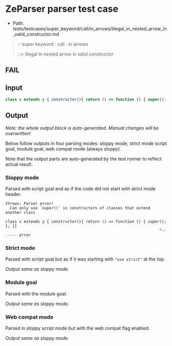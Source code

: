 # ZeParser parser test case

- Path: tests/testcases/super_keyword/call/in_arrows/illegal_in_nested_arrow_in_valid_constructor.md

> :: super keyword : call : in arrows
>
> ::> illegal in nested arrow in valid constructor
## FAIL

## Input

`````js
class x extends y { constructor(){ return () => function () { super(); }; }}
`````

## Output

_Note: the whole output block is auto-generated. Manual changes will be overwritten!_

Below follow outputs in four parsing modes: sloppy mode, strict mode script goal, module goal, web compat mode (always sloppy).

Note that the output parts are auto-generated by the test runner to reflect actual result.

### Sloppy mode

Parsed with script goal and as if the code did not start with strict mode header.

`````
throws: Parser error!
  Can only use `super()` in constructors of classes that extend another class

class x extends y { constructor(){ return () => function () { super(); }; }}
                                                                   ^------- error
`````

### Strict mode

Parsed with script goal but as if it was starting with `"use strict"` at the top.

_Output same as sloppy mode._

### Module goal

Parsed with the module goal.

_Output same as sloppy mode._

### Web compat mode

Parsed in sloppy script mode but with the web compat flag enabled.

_Output same as sloppy mode._
